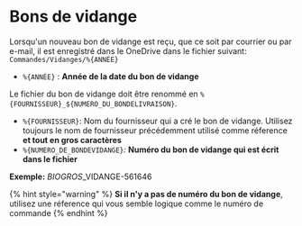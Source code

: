 # Bons de vidange

Lorsqu'un nouveau bon de vidange est reçu, que ce soit par courrier ou par e-mail, il est enregistré dans le OneDrive dans le fichier suivant: `Commandes/Vidanges/%{ANNÉE}`

* `%{ANNÉE}` : **Année de la date du bon de vidange**

Le fichier du bon de vidange doit être renommé en `%{FOURNISSEUR}_${NUMERO_DU_BONDELIVRAISON}`. 

* `%{FOURNISSEUR}`: Nom du fournisseur qui a cré le bon de vidange. Utilisez toujours le nom de fournisseur précédemment utilisé comme réference **et tout en gros caractères**
* `%{NUMERO_DE_BONDEVIDANGE}`_:_ **Numéro du bon de vidange qui est écrit dans le fichier** 

**Exemple:** _BIOGROS_\_VIDANGE-561646

{% hint style="warning" %}
**Si il n'y a pas de numéro du bon de vidange**, utilisez une réference qui vous semble logique comme le numéro de commande
{% endhint %}



